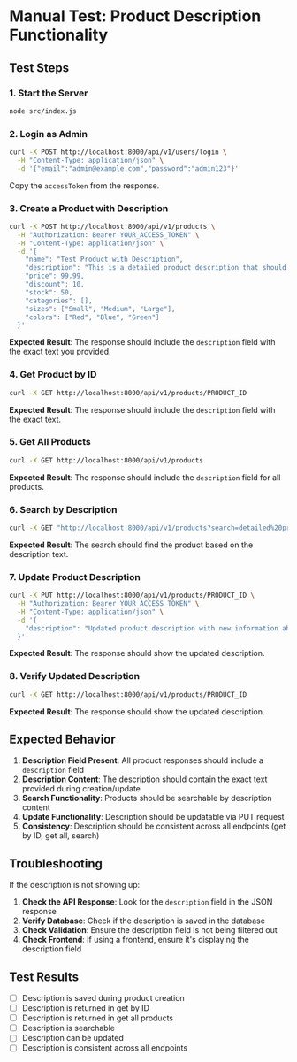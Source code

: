 # Manual Test: Product Description Functionality

## Test Steps

### 1. Start the Server

```bash
node src/index.js
```

### 2. Login as Admin

```bash
curl -X POST http://localhost:8000/api/v1/users/login \
  -H "Content-Type: application/json" \
  -d '{"email":"admin@example.com","password":"admin123"}'
```

Copy the `accessToken` from the response.

### 3. Create a Product with Description

```bash
curl -X POST http://localhost:8000/api/v1/products \
  -H "Authorization: Bearer YOUR_ACCESS_TOKEN" \
  -H "Content-Type: application/json" \
  -d '{
    "name": "Test Product with Description",
    "description": "This is a detailed product description that should be visible to users. It contains important information about the product features, specifications, and benefits.",
    "price": 99.99,
    "discount": 10,
    "stock": 50,
    "categories": [],
    "sizes": ["Small", "Medium", "Large"],
    "colors": ["Red", "Blue", "Green"]
  }'
```

**Expected Result**: The response should include the `description` field with the exact text you provided.

### 4. Get Product by ID

```bash
curl -X GET http://localhost:8000/api/v1/products/PRODUCT_ID
```

**Expected Result**: The response should include the `description` field with the exact text.

### 5. Get All Products

```bash
curl -X GET http://localhost:8000/api/v1/products
```

**Expected Result**: The response should include the `description` field for all products.

### 6. Search by Description

```bash
curl -X GET "http://localhost:8000/api/v1/products?search=detailed%20product%20description"
```

**Expected Result**: The search should find the product based on the description text.

### 7. Update Product Description

```bash
curl -X PUT http://localhost:8000/api/v1/products/PRODUCT_ID \
  -H "Authorization: Bearer YOUR_ACCESS_TOKEN" \
  -H "Content-Type: application/json" \
  -d '{
    "description": "Updated product description with new information about features and benefits."
  }'
```

**Expected Result**: The response should show the updated description.

### 8. Verify Updated Description

```bash
curl -X GET http://localhost:8000/api/v1/products/PRODUCT_ID
```

**Expected Result**: The response should show the updated description.

## Expected Behavior

1. **Description Field Present**: All product responses should include a `description` field
2. **Description Content**: The description should contain the exact text provided during creation/update
3. **Search Functionality**: Products should be searchable by description content
4. **Update Functionality**: Description should be updatable via PUT request
5. **Consistency**: Description should be consistent across all endpoints (get by ID, get all, search)

## Troubleshooting

If the description is not showing up:

1. **Check the API Response**: Look for the `description` field in the JSON response
2. **Verify Database**: Check if the description is saved in the database
3. **Check Validation**: Ensure the description field is not being filtered out
4. **Check Frontend**: If using a frontend, ensure it's displaying the description field

## Test Results

- [ ] Description is saved during product creation
- [ ] Description is returned in get by ID
- [ ] Description is returned in get all products
- [ ] Description is searchable
- [ ] Description can be updated
- [ ] Description is consistent across all endpoints
